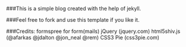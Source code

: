 ###This is a simple blog created with the help of jekyll. 

###Feel free to fork and use this template if you like it. 

###Credits:
        formspree for form(mails)
		jQuery (jquery.com)
		html5shiv.js (@afarkas @jdalton @jon_neal @rem)
		CSS3 Pie (css3pie.com)
		